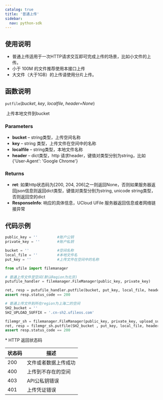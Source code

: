 ```yaml
---
catalog: true  
title: '普通上传'
sidebar:
  nav: python-sdk
---
```


## 使用说明

* 普通上传适用于一次HTTP请求交互即可完成上传的场景，比如小文件的上传。
* 小于 100M 的文件推荐使用本接口上传
* 大文件（大于1GB）的上传请使用分片上传。

## 函数说明

`putfile`(*bucket*, *key*, *localfile*, *header=None*)

​				上传本地文件到bucket

### Parameters

- **bucket** – string类型，上传空间名称
- **key** – string 类型，上传文件在空间中的名称
- **localfile** – string类型，本地文件名称
- **header** – dict类型，http 请求header，键值对类型分别为string，比如{'User-Agent': 'Google Chrome'}

### Returns

* **ret**: 如果http状态码为[200, 204, 206]之一则返回None，否则如果服务器返回json信息则返回dict类型，键值对类型分别为string, unicode string类型，否则返回空的dict
* **ResponseInfo**: 响应的具体信息，UCloud UFile 服务器返回信息或者网络链接异常



## 代码示例

<div class="copyable" markdown="1">

```python
public_key = ''         #账户公钥
private_key = ''        #账户私钥

bucket = ''             #空间名称
local_file = ''         #本地文件名
put_key = ''            #上传文件在空间中的名称

from ufile import filemanager

# 普通上传文件至空间(默认Region为北京)
putufile_handler = filemanager.FileManager(public_key, private_key)

ret, resp = putufile_handler.putfile(bucket, put_key, local_file, header=None)
assert resp.status_code == 200

# 普通上传文件到所在region为上海二的空间
SH2_bucket = ''
SH2_UPLOAD_SUFFIX = '.cn-sh2.ufileos.com'

filemgr_sh = filemanager.FileManager(public_key, private_key, upload_suffix=SH2_UPLOAD_SUFFIX)
ret, resp = filemgr_sh.putfile(SH2_bucket , put_key, local_file, header=None)
assert resp.status_code == 200
```
</div>
* HTTP 返回状态码

| 状态码 | 描述                 |
| ------ | -------------------- |
| 200    | 文件或者数据上传成功 |
| 400    | 上传到不存在的空间   |
| 403    | API公私钥错误        |
| 401    | 上传凭证错误         |
